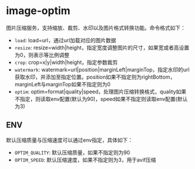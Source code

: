 # image-optim

图片压缩服务，支持缩放、裁剪、水印以及图片格式转换功能。命令格式如下：

- `load`: load=url，通过url加载对应的图片数据
- `resize`: resize=width|height，指定宽度调整图片的尺寸，如果宽或者高设置为0，则表示等比例调整
- `crop`: crop=x|y|width|height，指定参数裁剪
- `watermark`: watermark=url|position|marginLeft|marginTop，指定水印的url获取水印，并添加至指定位置。position如果不指定则为rightBottom，marginLeft与marginTop如果不指定则为0
- `optim`: optim=format|quality|speed，处理图片压缩转换格式，quality如果不指定，则读取env配置(默认为90)，speed如果不指定则读取env配置(默认为3)

## ENV

默认压缩质量与压缩速度可以通过env指定，具体如下：

- `OPTIM_QUALITY`: 默认压缩质量，如果不指定则为90
- `OPTIM_SPEED`: 默认压缩速度，如果不指定则为3，用于avif压缩